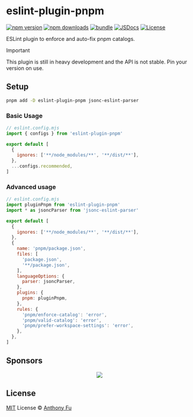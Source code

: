 # eslint-plugin-pnpm

[![npm version][npm-version-src]][npm-version-href]
[![npm downloads][npm-downloads-src]][npm-downloads-href]
[![bundle][bundle-src]][bundle-href]
[![JSDocs][jsdocs-src]][jsdocs-href]
[![License][license-src]][license-href]

ESLint plugin to enforce and auto-fix pnpm catalogs.

> [!IMPORTANT]
> This plugin is still in heavy development and the API is not stable. Pin your version on use.

## Setup

```bash
pnpm add -D eslint-plugin-pnpm jsonc-eslint-parser
```

### Basic Usage

```js
// eslint.config.mjs
import { configs } from 'eslint-plugin-pnpm'

export default [
  {
    ignores: ['**/node_modules/**', '**/dist/**'],
  },
  ...configs.recommended,
]
```

### Advanced usage

```js
// eslint.config.mjs
import pluginPnpm from 'eslint-plugin-pnpm'
import * as jsoncParser from 'jsonc-eslint-parser'

export default [
  {
    ignores: ['**/node_modules/**', '**/dist/**'],
  },
  {
    name: 'pnpm/package.json',
    files: [
      'package.json',
      '**/package.json',
    ],
    languageOptions: {
      parser: jsoncParser,
    },
    plugins: {
      pnpm: pluginPnpm,
    },
    rules: {
      'pnpm/enforce-catalog': 'error',
      'pnpm/valid-catalog': 'error',
      'pnpm/prefer-workspace-settings': 'error',
    },
  },
]
```

## Sponsors

<p align="center">
  <a href="https://cdn.jsdelivr.net/gh/antfu/static/sponsors.svg">
    <img src='https://cdn.jsdelivr.net/gh/antfu/static/sponsors.svg'/>
  </a>
</p>

## License

[MIT](./LICENSE) License © [Anthony Fu](https://github.com/antfu)

<!-- Badges -->

[npm-version-src]: https://img.shields.io/npm/v/eslint-plugin-pnpm?style=flat&colorA=080f12&colorB=1fa669
[npm-version-href]: https://npmjs.com/package/eslint-plugin-pnpm
[npm-downloads-src]: https://img.shields.io/npm/dm/eslint-plugin-pnpm?style=flat&colorA=080f12&colorB=1fa669
[npm-downloads-href]: https://npmjs.com/package/eslint-plugin-pnpm
[bundle-src]: https://img.shields.io/bundlephobia/minzip/eslint-plugin-pnpm?style=flat&colorA=080f12&colorB=1fa669&label=minzip
[bundle-href]: https://bundlephobia.com/result?p=eslint-plugin-pnpm
[license-src]: https://img.shields.io/github/license/antfu/eslint-plugin-pnpm.svg?style=flat&colorA=080f12&colorB=1fa669
[license-href]: https://github.com/antfu/eslint-plugin-pnpm/blob/main/LICENSE
[jsdocs-src]: https://img.shields.io/badge/jsdocs-reference-080f12?style=flat&colorA=080f12&colorB=1fa669
[jsdocs-href]: https://www.jsdocs.io/package/eslint-plugin-pnpm
